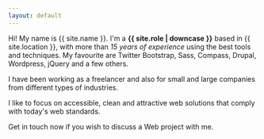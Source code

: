 ```yaml
---
layout: default
---
```


Hi! My name is {{ site.name }}. I'm a **{{ site.role | downcase }}** based in {{ site.location }}, with more than *15 years of experience* using the best tools and techniques.
My favourite are Twitter Bootstrap, Sass, Compass, Drupal, Wordpress, jQuery and a few others.

I have been working as a freelancer and also for small and large companies from different types of industries.

I like to focus on accessible, clean and attractive web solutions that comply with today's web standards.

Get in touch now if you wish to discuss a Web project with me.

